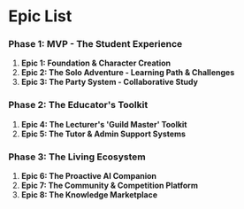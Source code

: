 # **Epic List**

### **Phase 1: MVP - The Student Experience**

1. **Epic 1: Foundation & Character Creation**
2. **Epic 2: The Solo Adventure - Learning Path & Challenges**
3. **Epic 3: The Party System - Collaborative Study**

### **Phase 2: The Educator's Toolkit**

1. **Epic 4: The Lecturer's 'Guild Master' Toolkit**
2. **Epic 5: The Tutor & Admin Support Systems**

### **Phase 3: The Living Ecosystem**

1. **Epic 6: The Proactive AI Companion**
2. **Epic 7: The Community & Competition Platform**
3. **Epic 8: The Knowledge Marketplace**